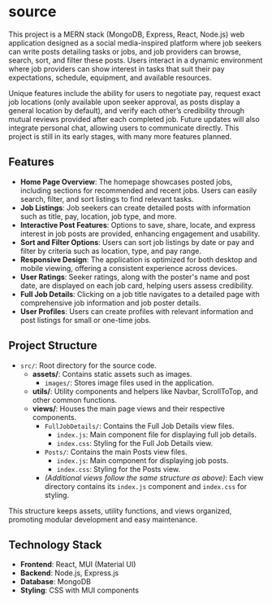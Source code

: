 # source


This project is a MERN stack (MongoDB, Express, React, Node.js) web application designed as a social media-inspired platform where job seekers can write posts detailing tasks or jobs, and job providers can browse, search, sort, and filter these posts. Users interact in a dynamic environment where job providers can show interest in tasks that suit their pay expectations, schedule, equipment, and available resources.

Unique features include the ability for users to negotiate pay, request exact job locations (only available upon seeker approval, as posts display a general location by default), and verify each other’s credibility through mutual reviews provided after each completed job. Future updates will also integrate personal chat, allowing users to communicate directly. This project is still in its early stages, with many more features planned.

## Features

- **Home Page Overview**: The homepage showcases posted jobs, including sections for recommended and recent jobs. Users can easily search, filter, and sort listings to find relevant tasks.
- **Job Listings**: Job seekers can create detailed posts with information such as title, pay, location, job type, and more.
- **Interactive Post Features**: Options to save, share, locate, and express interest in job posts are provided, enhancing engagement and usability.
- **Sort and Filter Options**: Users can sort job listings by date or pay and filter by criteria such as location, type, and pay range.
- **Responsive Design**: The application is optimized for both desktop and mobile viewing, offering a consistent experience across devices.
- **User Ratings**: Seeker ratings, along with the poster's name and post date, are displayed on each job card, helping users assess credibility.
- **Full Job Details**: Clicking on a job title navigates to a detailed page with comprehensive job information and job poster details.
- **User Profiles**: Users can create profiles with relevant information and post listings for small or one-time jobs.



## Project Structure

- `src/`: Root directory for the source code.
  - **assets/**: Contains static assets such as images.
    - `images/`: Stores image files used in the application.
  - **utils/**: Utility components and helpers like Navbar, ScrollToTop, and other common functions.
  - **views/**: Houses the main page views and their respective components.
    - `FullJobDetails/`: Contains the Full Job Details view files.
      - `index.js`: Main component file for displaying full job details.
      - `index.css`: Styling for the Full Job Details view.
    - `Posts/`: Contains the main Posts view files.
      - `index.js`: Main component for displaying job posts.
      - `index.css`: Styling for the Posts view.
    - *(Additional views follow the same structure as above)*: Each view directory contains its `index.js` component and `index.css` for styling.

This structure keeps assets, utility functions, and views organized, promoting modular development and easy maintenance.


## Technology Stack

- **Frontend**: React, MUI (Material UI)
- **Backend**: Node.js, Express.js
- **Database**: MongoDB
- **Styling**: CSS with MUI components

